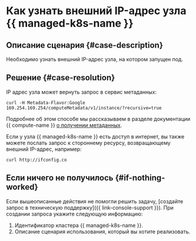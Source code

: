 # Как узнать внешний IP-адрес узла {{ managed-k8s-name }}


## Описание сценария {#case-description}

Необходимо узнать внешний IP-адрес узла, на котором запущен под.

## Решение {#case-resolution}

IP адрес узла может вернуть запрос в сервис метаданных:

```
curl -H Metadata-Flavor:Google 169.254.169.254/computeMetadata/v1/instance/?recursive=true
```

Подробнее об этом способе мы рассказываем в разделе документации {{ compute-name }} [о получении метаданных](../../../compute/operations/vm-info/get-info.md).

Если у узла {{ managed-k8s-name }} есть доступ в интернет, вы также можете послать запрос к стороннему  ресурсу, возвращающему внешний IP-адрес, например:

```
curl http://ifconfig.co
```

## Если ничего не получилось {#if-nothing-worked}

Если вышеописанные действия не помогли решить задачу, [создайте запрос в техническую поддержку]({{ link-console-support }}). При создании запроса укажите следующую информацию:

1. Идентификатор кластера {{ managed-k8s-name }}.
1. Описание сценария использования, который вы хотите реализовать.